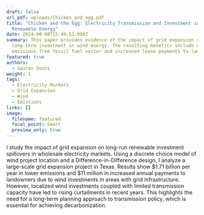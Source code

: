 ```yaml
---
draft: false
url_pdf: uploads/Chicken_and_egg.pdf
title: "Chicken and the Egg: Electricity Transmission and Investment in
  Renewable Energy"
date: 2024-08-08T15:49:53.090Z
summary: T﻿his paper provides evidence of the impact of grid expansion on
  long-term investment in wind energy. The resulting benefits include decreased
  emissions from fossil fuel sector and increased lease payments to landowners.
featured: true
authors:
  - Gaurav Doshi
weight: 1
tags:
  - Electricity Markets
  - Grid Expansion
  - Wind
  - Emissions
links: []
image:
  filename: featured
  focal_point: Smart
  preview_only: true
---
```

I study the impact of grid expansion on long-run renewable investment spillovers in wholesale electricity markets. Using a discrete choice model of wind project location and a Difference-in-Difference design, I analyze a large-scale grid expansion project in Texas. Results show $1.71 billion per year in lower emissions and $11 million in increased annual payments to landowners due to wind investments in areas with grid infrastructure. However, localized wind investments coupled with limited transmission capacity have led to rising curtailments in recent years. This highlights the need for a long-term planning approach to transmission policy, which is essential for achieving decarbonization.
